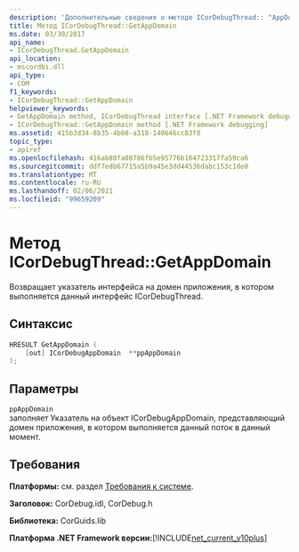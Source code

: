 ```yaml
---
description: 'Дополнительные сведения о методе ICorDebugThread:: "AppDomain"'
title: Метод ICorDebugThread::GetAppDomain
ms.date: 03/30/2017
api_name:
- ICorDebugThread.GetAppDomain
api_location:
- mscordbi.dll
api_type:
- COM
f1_keywords:
- ICorDebugThread::GetAppDomain
helpviewer_keywords:
- GetAppDomain method, ICorDebugThread interface [.NET Framework debugging]
- ICorDebugThread::GetAppDomain method [.NET Framework debugging]
ms.assetid: 415b3d34-8b35-4b60-a318-140646cc83f8
topic_type:
- apiref
ms.openlocfilehash: 416ab80fa08786fb5e95776b164723317fa59ca6
ms.sourcegitcommit: ddf7edb67715a5b9a45e3dd44536dabc153c1de0
ms.translationtype: MT
ms.contentlocale: ru-RU
ms.lasthandoff: 02/06/2021
ms.locfileid: "99659209"
---
```

# <a name="icordebugthreadgetappdomain-method"></a>Метод ICorDebugThread::GetAppDomain

Возвращает указатель интерфейса на домен приложения, в котором выполняется данный интерфейс ICorDebugThread.  
  
## <a name="syntax"></a>Синтаксис  
  
```cpp  
HRESULT GetAppDomain (  
    [out] ICorDebugAppDomain  **ppAppDomain  
);  
```  
  
## <a name="parameters"></a>Параметры  

 `ppAppDomain`  
 заполняет Указатель на объект ICorDebugAppDomain, представляющий домен приложения, в котором выполняется данный поток в данный момент.  
  
## <a name="requirements"></a>Требования  

 **Платформы:** см. раздел [Требования к системе](../../get-started/system-requirements.md).  
  
 **Заголовок:** CorDebug.idl, CorDebug.h  
  
 **Библиотека:** CorGuids.lib  
  
 **Платформа .NET Framework версии:**[!INCLUDE[net_current_v10plus](../../../../includes/net-current-v10plus-md.md)]
